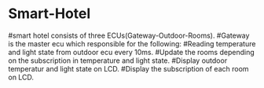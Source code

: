 # Smart-Hotel
#smart hotel consists of three ECUs(Gateway-Outdoor-Rooms).
#Gateway is the master ecu which responsible for the following:
#Reading temperature and light state from outdoor ecu every 10ms.
#Update the rooms depending on the subscription in temperature and light state.
#Display outdoor temperatur and light state on LCD.
#Display the subscription of each room on LCD.
